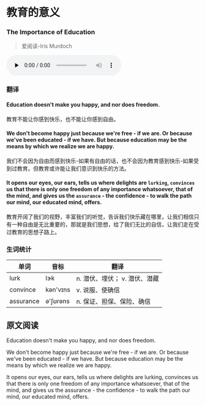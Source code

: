 # 教育的意义
### The Importance of Education
>爱阅读-Iris Murdoch

<audio id="audio" controls="" controlsList="nodownload" oncontextmenu="return false" preload="none">
    <source id="mp3" src="../audio/2018-December/The Importance of Education.mp3">
</audio>

### 翻译
#### Education doesn't make you happy, and nor does freedom.
教育不能让你感到快乐，也不能让你感到自由。

#### We don't become happy just because we're free - if we are. Or because we've been educated - if we have. But because education may be the means by which we realize we are happy.
我们不会因为自由而感到快乐-如果有自由的话，也不会因为教育感到快乐-如果受到过教育。但教育或许能让我们意识到快乐的方法。

#### It opens our eyes, our ears, tells us where delights are `lurking`, `convinces` us that there is only one freedom of any importance whatsoever, that of the mind, and gives us the `assurance` - the confidence - to walk the path our mind, our educated mind, offers.
教育开阔了我们的视野，丰富我们的听觉，告诉我们快乐藏在哪里，让我们相信只有一种自由是无比重要的，那就是我们思想，给了我们无比的自信，让我们走在受过教育的思想子路上。

### 生词统计
| 单词 | 音标 | 翻译 |
|-|-|-| 
| lurk | lɝk | n. 潜伏、埋伏； v. 潜伏、潜藏 |
| convince | kən'vɪns | v. 说服、使确信 |
| assurance | ə'ʃʊrəns | n. 保证、担保、保险、确信 |

## 原文阅读
Education doesn't make you happy, and nor does freedom.

We don't become happy just because we're free - if we are. Or because we've been educated - if we have. But because education may be the means by which we realize we are happy.

It opens our eyes, our ears, tells us where delights are lurking, convinces us that there is only one freedom of any importance whatsoever, that of the mind, and gives us the assurance - the confidence - to walk the path our mind, our educated mind, offers.